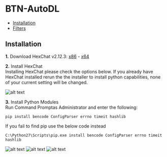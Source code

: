 # BTN-AutoDL

- [Installation](#Installation)
- [Filters](#Filters)

## Installation
**1.** Download HexChat v2.12.3: [x86](https://dl.hexchat.net/hexchat/HexChat%202.12.3%20x86.exe) - [x64](https://dl.hexchat.net/hexchat/HexChat%202.12.3%20x64.exe)
  
**2.** Install HexChat  
  Installing HexChat please check the options below. If you already have HexChat installed rerun the the installer to install python capabilities, none of your current setting will be changed.
  
![alt text](http://oi63.tinypic.com/2rna7bo.jpg "Hexchat Python install")
  
**3.** Install Python Modules  
   Run Command Promptas Administrator and enter the following:  
  ```
pip install bencode ConfigParser errno timeit hashlib
  ```  
  If you fail to find pip use the below code instead  
  ```
C:\Python27\Scripts\pip.exe install bencode ConfigParser errno timeit hashlib
  ```  
  ![alt text](http://i66.tinypic.com/331dqir_th.png "Windows Key") ![alt text](http://i65.tinypic.com/eg8m0n_th.png "Plus") ![alt text](http://icons.iconarchive.com/icons/chromatix/keyboard-keys/32/letter-uppercase-R-icon.png "R Key")

